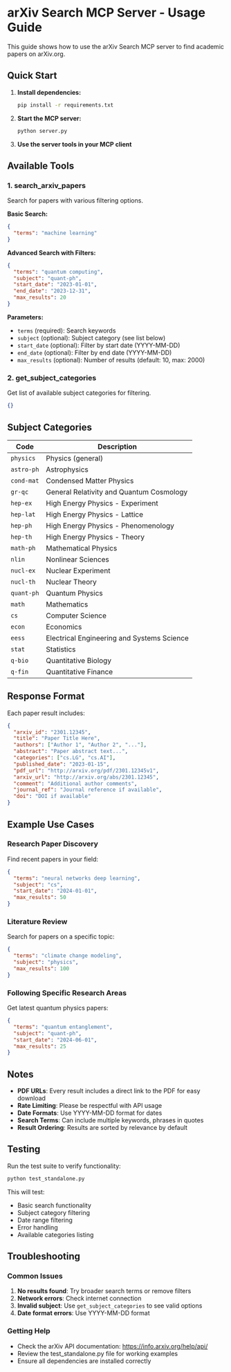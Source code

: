 # arXiv Search MCP Server - Usage Guide

This guide shows how to use the arXiv Search MCP server to find academic papers on arXiv.org.

## Quick Start

1. **Install dependencies:**
   ```bash
   pip install -r requirements.txt
   ```

2. **Start the MCP server:**
   ```bash
   python server.py
   ```

3. **Use the server tools in your MCP client**

## Available Tools

### 1. search_arxiv_papers

Search for papers with various filtering options.

**Basic Search:**
```json
{
  "terms": "machine learning"
}
```

**Advanced Search with Filters:**
```json
{
  "terms": "quantum computing",
  "subject": "quant-ph",
  "start_date": "2023-01-01",
  "end_date": "2023-12-31",
  "max_results": 20
}
```

**Parameters:**
- `terms` (required): Search keywords
- `subject` (optional): Subject category (see list below)
- `start_date` (optional): Filter by start date (YYYY-MM-DD)
- `end_date` (optional): Filter by end date (YYYY-MM-DD)
- `max_results` (optional): Number of results (default: 10, max: 2000)

### 2. get_subject_categories

Get list of available subject categories for filtering.

```json
{}
```

## Subject Categories

| Code | Description |
|------|-------------|
| `physics` | Physics (general) |
| `astro-ph` | Astrophysics |
| `cond-mat` | Condensed Matter Physics |
| `gr-qc` | General Relativity and Quantum Cosmology |
| `hep-ex` | High Energy Physics - Experiment |
| `hep-lat` | High Energy Physics - Lattice |
| `hep-ph` | High Energy Physics - Phenomenology |
| `hep-th` | High Energy Physics - Theory |
| `math-ph` | Mathematical Physics |
| `nlin` | Nonlinear Sciences |
| `nucl-ex` | Nuclear Experiment |
| `nucl-th` | Nuclear Theory |
| `quant-ph` | Quantum Physics |
| `math` | Mathematics |
| `cs` | Computer Science |
| `econ` | Economics |
| `eess` | Electrical Engineering and Systems Science |
| `stat` | Statistics |
| `q-bio` | Quantitative Biology |
| `q-fin` | Quantitative Finance |

## Response Format

Each paper result includes:

```json
{
  "arxiv_id": "2301.12345",
  "title": "Paper Title Here",
  "authors": ["Author 1", "Author 2", "..."],
  "abstract": "Paper abstract text...",
  "categories": ["cs.LG", "cs.AI"],
  "published_date": "2023-01-15",
  "pdf_url": "http://arxiv.org/pdf/2301.12345v1",
  "arxiv_url": "http://arxiv.org/abs/2301.12345",
  "comment": "Additional author comments",
  "journal_ref": "Journal reference if available",
  "doi": "DOI if available"
}
```

## Example Use Cases

### Research Paper Discovery
Find recent papers in your field:
```json
{
  "terms": "neural networks deep learning",
  "subject": "cs",
  "start_date": "2024-01-01",
  "max_results": 50
}
```

### Literature Review
Search for papers on a specific topic:
```json
{
  "terms": "climate change modeling",
  "subject": "physics",
  "max_results": 100
}
```

### Following Specific Research Areas
Get latest quantum physics papers:
```json
{
  "terms": "quantum entanglement",
  "subject": "quant-ph",
  "start_date": "2024-06-01",
  "max_results": 25
}
```

## Notes

- **PDF URLs**: Every result includes a direct link to the PDF for easy download
- **Rate Limiting**: Please be respectful with API usage
- **Date Formats**: Use YYYY-MM-DD format for dates
- **Search Terms**: Can include multiple keywords, phrases in quotes
- **Result Ordering**: Results are sorted by relevance by default

## Testing

Run the test suite to verify functionality:
```bash
python test_standalone.py
```

This will test:
- Basic search functionality
- Subject category filtering
- Date range filtering
- Error handling
- Available categories listing

## Troubleshooting

### Common Issues

1. **No results found**: Try broader search terms or remove filters
2. **Network errors**: Check internet connection
3. **Invalid subject**: Use `get_subject_categories` to see valid options
4. **Date format errors**: Use YYYY-MM-DD format

### Getting Help

- Check the arXiv API documentation: https://info.arxiv.org/help/api/
- Review the test_standalone.py file for working examples
- Ensure all dependencies are installed correctly
